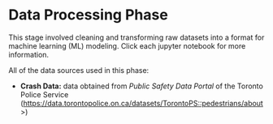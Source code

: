 # Data Processing Phase

This stage involved cleaning and transforming raw datasets into a format for machine learning (ML) modeling. Click each jupyter notebook for more information.

All of the data sources used in this phase:

<ul>
  <li><b>Crash Data:</b> data obtained from <i>Public Safety Data Portal</i> of the Toronto Police Service (<a href="https://data.torontopolice.on.ca/datasets/TorontoPS::pedestrians/about">https://data.torontopolice.on.ca/datasets/TorontoPS::pedestrians/about</a>>)</li>
</ul>


